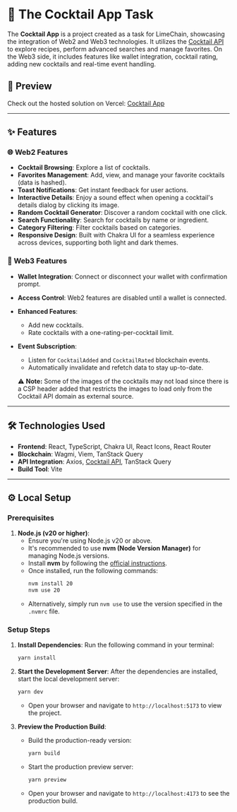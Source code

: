 # 🍹 The Cocktail App Task

The **Cocktail App** is a project created as a task for LimeChain, showcasing the integration of Web2 and Web3 technologies. It utilizes the [Cocktail API](https://www.thecocktaildb.com/api.php) to explore recipes, perform advanced searches and manage favorites. On the Web3 side, it includes features like wallet integration, cocktail rating, adding new cocktails and real-time event handling.

## 🚀 Preview

Check out the hosted solution on Vercel: [Cocktail App](https://cocktails-dapp.vercel.app/)

---

## ✨ Features

### 🌐 Web2 Features
- **Cocktail Browsing**: Explore a list of cocktails.
- **Favorites Management**: Add, view, and manage your favorite cocktails (data is hashed).
- **Toast Notifications**: Get instant feedback for user actions.
- **Interactive Details**: Enjoy a sound effect when opening a cocktail's details dialog by clicking its image.
- **Random Cocktail Generator**: Discover a random cocktail with one click.
- **Search Functionality**: Search for cocktails by name or ingredient.
- **Category Filtering**: Filter cocktails based on categories.
- **Responsive Design**: Built with Chakra UI for a seamless experience across devices, supporting both light and dark themes.

### 🔗 Web3 Features
- **Wallet Integration**: Connect or disconnect your wallet with confirmation prompt.
- **Access Control**: Web2 features are disabled until a wallet is connected.
- **Enhanced Features**:
  - Add new cocktails.
  - Rate cocktails with a one-rating-per-cocktail limit.
- **Event Subscription**:
  - Listen for `CocktailAdded` and `CocktailRated` blockchain events.
  - Automatically invalidate and refetch data to stay up-to-date.


  ⚠️ **Note:** Some of the images of the cocktails may not load since there is a CSP header added that restricts the images to load only from the Cocktail API domain as external source.

---

## 🛠️ Technologies Used
- **Frontend**: React, TypeScript, Chakra UI, React Icons, React Router
- **Blockchain**: Wagmi, Viem, TanStack Query
- **API Integration**: Axios, [Cocktail API](https://www.thecocktaildb.com/api.php), TanStack Query
- **Build Tool**: Vite

---
## ⚙️ Local Setup

### Prerequisites
1. **Node.js (v20 or higher)**:
   - Ensure you're using Node.js v20 or above.
   - It's recommended to use **nvm (Node Version Manager)** for managing Node.js versions.
   - Install **nvm** by following the [official instructions](https://github.com/nvm-sh/nvm).
   - Once installed, run the following commands:
     ```bash
     nvm install 20
     nvm use 20
     ```
   - Alternatively, simply run `nvm use` to use the version specified in the `.nvmrc` file.

### Setup Steps

1. **Install Dependencies**:
   Run the following command in your terminal:
   ```bash
   yarn install
   ```

2. **Start the Development Server**:
   After the dependencies are installed, start the local development server:
   ```bash
   yarn dev
   ```
   - Open your browser and navigate to `http://localhost:5173` to view the project.

3. **Preview the Production Build**:
   - Build the production-ready version:
     ```bash
     yarn build
     ```
   - Start the production preview server:
     ```bash
     yarn preview
     ```
   - Open your browser and navigate to `http://localhost:4173` to see the production build.
